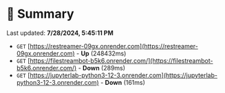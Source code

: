 # 📖 Summary
Last updated: **7/28/2024, 5:45:11 PM**

- `GET` [https://restreamer-09gx.onrender.com](https://restreamer-09gx.onrender.com) - **Up** (248432ms)
- `GET` [https://filestreambot-b5k6.onrender.com/](https://filestreambot-b5k6.onrender.com/) - **Down** (289ms)
- `GET` [https://jupyterlab-python3-12-3.onrender.com](https://jupyterlab-python3-12-3.onrender.com) - **Down** (161ms)
